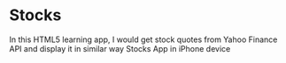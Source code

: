 Stocks
=============================

In this HTML5 learning app, I would get stock quotes from Yahoo Finance API
and display it in similar way Stocks App in iPhone device